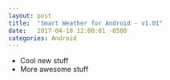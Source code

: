 ```yaml
---
layout: post
title:  "Smart Weather for Android - v1.01"
date:   2017-04-18 12:00:01 -0500
categories: Android
---
```


- Cool new stuff
- More awesome stuff
